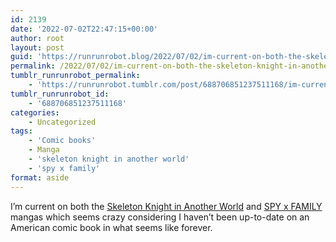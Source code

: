 ```yaml
---
id: 2139
date: '2022-07-02T22:47:15+00:00'
author: root
layout: post
guid: 'https://runrunrobot.blog/2022/07/02/im-current-on-both-the-skeleton-knight-in-another/'
permalink: /2022/07/02/im-current-on-both-the-skeleton-knight-in-another/
tumblr_runrunrobot_permalink:
    - 'https://runrunrobot.tumblr.com/post/688706851237511168/im-current-on-both-the-skeleton-knight-in-another'
tumblr_runrunrobot_id:
    - '688706851237511168'
categories:
    - Uncategorized
tags:
    - 'Comic books'
    - Manga
    - 'skeleton knight in another world'
    - 'spy x family'
format: aside
---
```


I’m current on both the [Skeleton Knight in Another World](https://anilist.co/manga/98900/Skeleton-Knight-in-Another-World/) and [SPY x FAMILY](https://anilist.co/manga/108556/SPY-x-FAMILY/) mangas which seems crazy considering I haven’t been up-to-date on an American comic book in what seems like forever.